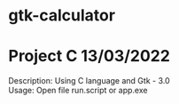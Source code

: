 # gtk-calculator

<h1>Project C 13/03/2022</h1>
<p>
    Description: Using C language and Gtk - 3.0
    <br>
    Usage: Open file run.script or app.exe
</p>